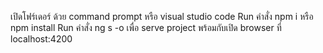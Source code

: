 เปิดโฟร์เดอร์ ด้วย command prompt หรือ visual studio code
Run คำสั่ง npm i หรือ npm install
Run คำสั่ง ng s -o เพื่อ serve project พร้อมกับเปิด browser ที่ localhost:4200